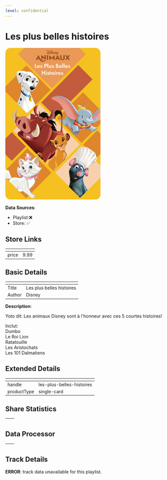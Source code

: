 ```yaml
---
level: confidential
---
```

# Les plus belles histoires

![card_[ea2AP].png](../../img/cards/card_[ea2AP].png)

**Data Sources**: 

- Playlist:❌
- Store: ✅


## Store Links

| <!-- --> | <!-- --> |
| - | - |
| price | 9.99 |


## Basic Details

| <!-- --> | <!-- --> |
| - | - |
| Title | Les plus belles histoires |
| Author | Disney |

**Description**:

Yoto dit: Les animaux Disney sont à l'honneur avec ces 5 courtes histoires!

Inclut:  
Dumbo  
Le Roi Lion  
Ratatouille  
Les Aristochats  
Les 101 Dalmatiens


## Extended Details

| <!-- --> | <!-- --> |
| - | - |
| handle | les-plus-belles-histoires |
| productType | single-card |


## Share Statistics

| <!-- --> | <!-- --> |
| - | - |


## Data Processor

| <!-- --> | <!-- --> |
| - | - |


## Track Details

**ERROR**: track data unavailable for this playlist.

